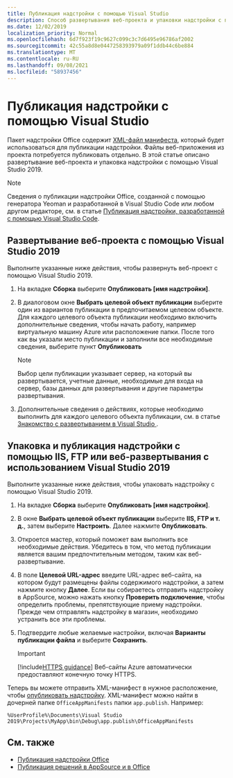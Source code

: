 ```yaml
---
title: Публикация надстройки с помощью Visual Studio
description: Способ развертывания веб-проекта и упаковки надстройки с помощью Visual Studio 2019.
ms.date: 12/02/2019
localization_priority: Normal
ms.openlocfilehash: 6d7f923f19c9627c099c3c7d6495e96786af2002
ms.sourcegitcommit: 42c55a8d8e0447258393979a09f1ddb44c6be884
ms.translationtype: MT
ms.contentlocale: ru-RU
ms.lasthandoff: 09/08/2021
ms.locfileid: "58937456"
---
```

# <a name="publish-your-add-in-using-visual-studio"></a>Публикация надстройки с помощью Visual Studio

Пакет надстройки Office содержит [XML-файл манифеста](../develop/add-in-manifests.md), который будет использоваться для публикации надстройки. Файлы веб-приложения из проекта потребуется публиковать отдельно. В этой статье описано развертывание веб-проекта и упаковка надстройки с помощью Visual Studio 2019.

> [!NOTE]
> Сведения о публикации надстройки Office, созданной с помощью генератора Yeoman и разработанной в Visual Studio Code или любом другом редакторе, см. в статье [Публикация надстройки, разработанной с помощью Visual Studio Code](publish-add-in-vs-code.md).

## <a name="to-deploy-your-web-project-using-visual-studio-2019"></a>Развертывание веб-проекта с помощью Visual Studio 2019

Выполните указанные ниже действия, чтобы развернуть веб-проект с помощью Visual Studio 2019.

1. На вкладке **Сборка** выберите **Опубликовать [имя надстройки]**.

2. В диалоговом окне **Выбрать целевой объект публикации** выберите один из вариантов публикации в предпочитаемом целевом объекте. Для каждого целевого объекта публикации необходимо включить дополнительные сведения, чтобы начать работу, например виртуальную машину Azure или расположение папки. После того как вы указали место публикации и заполнили все необходимые сведения, выберите пункт **Опубликовать**

    > [!NOTE]
    > Выбор цели публикации указывает сервер, на который вы развертывается, учетные данные, необходимые для входа на сервер, базы данных для развертывания и другие параметры развертывания.

3. Дополнительные сведения о действиях, которые необходимо выполнить для каждого целевого объекта публикации, см. в статье [Знакомство с развертыванием в Visual Studio ](/visualstudio/deployment/deploying-applications-services-and-components?view=vs-2019&preserve-view=true).

## <a name="to-package-and-publish-your-add-in-using-iis-ftp-or-web-deploy-using-visual-studio-2019"></a>Упаковка и публикация надстройки с помощью IIS, FTP или веб-развертывания с использованием Visual Studio 2019

Выполните указанные ниже действия, чтобы упаковать надстройку с помощью Visual Studio 2019.

1. На вкладке **Сборка** выберите **Опубликовать [имя надстройки]**.
2. В окне **Выбрать целевой объект публикации** выберите **IIS, FTP и т. д.**, затем выберите **Настроить**. Далее нажмите **Опубликовать**.
3. Откроется мастер, который поможет вам выполнить все необходимые действия. Убедитесь в том, что метод публикации является вашим предпочтительным методом, таким как веб-развертывание.
4. В поле **Целевой URL-адрес** введите URL-адрес веб-сайта, на котором будут размещены файлы содержимого надстройки, а затем нажмите кнопку **Далее**. Если вы собираетесь отправить надстройку в AppSource, можно нажать кнопку **Проверить подключение**, чтобы определить проблемы, препятствующие приему надстройки. Прежде чем отправлять надстройку в магазин, необходимо устранить все эти проблемы.
5. Подтвердите любые желаемые настройки, включая **Варианты публикации файла** и выберите **Сохранить**.

    > [!IMPORTANT]
    > [!include[HTTPS guidance](../includes/https-guidance.md)] Веб-сайты Azure автоматически предоставляют конечную точку HTTPS.

Теперь вы можете отправить XML-манифест в нужное расположение, чтобы [опубликовать надстройку](../publish/publish.md). XML-манифест можно найти в дочерней папке `OfficeAppManifests` папки `app.publish`. Например:

 `%UserProfile%\Documents\Visual Studio 2019\Projects\MyApp\bin\Debug\app.publish\OfficeAppManifests`

## <a name="see-also"></a>См. также

- [Публикация надстройки Office](../publish/publish.md)
- [Публикация решений в AppSource и в Office](/office/dev/store/submit-to-the-office-store)
